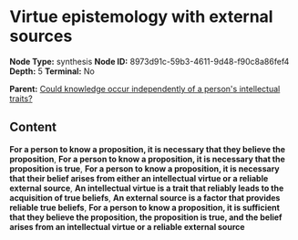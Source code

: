 # Virtue epistemology with external sources

**Node Type:** synthesis
**Node ID:** 8973d91c-59b3-4611-9d48-f90c8a86fef4
**Depth:** 5
**Terminal:** No

**Parent:** [Could knowledge occur independently of a person's intellectual traits?](could-knowledge-occur-independently-of-a-persons-intellectual-traits-antithesis-912a7e8d-2059-43b6-ba2f-232ad203e388.md)

## Content

**For a person to know a proposition, it is necessary that they believe the proposition**, **For a person to know a proposition, it is necessary that the proposition is true**, **For a person to know a proposition, it is necessary that their belief arises from either an intellectual virtue or a reliable external source**, **An intellectual virtue is a trait that reliably leads to the acquisition of true beliefs**, **An external source is a factor that provides reliable true beliefs**, **For a person to know a proposition, it is sufficient that they believe the proposition, the proposition is true, and the belief arises from an intellectual virtue or a reliable external source**
